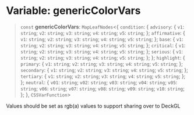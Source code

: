 # Variable: genericColorVars

> `const` **genericColorVars**: `MapLeafNodes`\<\{ `condition`: \{ `advisory`: \{ `v1`: `string`; `v2`: `string`; `v3`: `string`; `v4`: `string`; `v5`: `string`; \}; `affirmative`: \{ `v1`: `string`; `v2`: `string`; `v3`: `string`; `v4`: `string`; `v5`: `string`; \}; `base`: \{ `v1`: `string`; `v2`: `string`; `v3`: `string`; `v4`: `string`; `v5`: `string`; \}; `critical`: \{ `v1`: `string`; `v2`: `string`; `v3`: `string`; `v4`: `string`; `v5`: `string`; \}; `serious`: \{ `v1`: `string`; `v2`: `string`; `v3`: `string`; `v4`: `string`; `v5`: `string`; \}; \}; `highlight`: \{ `primary`: \{ `v1`: `string`; `v2`: `string`; `v3`: `string`; `v4`: `string`; `v5`: `string`; \}; `secondary`: \{ `v1`: `string`; `v2`: `string`; `v3`: `string`; `v4`: `string`; `v5`: `string`; \}; `tertiary`: \{ `v1`: `string`; `v2`: `string`; `v3`: `string`; `v4`: `string`; `v5`: `string`; \}; \}; `neutral`: \{ `v01`: `string`; `v02`: `string`; `v03`: `string`; `v04`: `string`; `v05`: `string`; `v06`: `string`; `v07`: `string`; `v08`: `string`; `v09`: `string`; `v10`: `string`; \}; \}, `CSSVarFunction`\>

Values should be set as rgb(a) values to support sharing over to DeckGL
